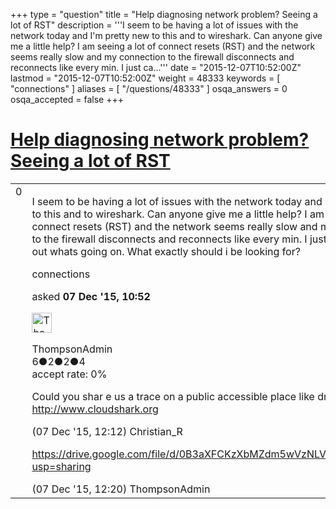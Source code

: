 +++
type = "question"
title = "Help diagnosing network problem? Seeing a lot of RST"
description = '''I seem to be having a lot of issues with the network today and I&#x27;m pretty new to this and to wireshark. Can anyone give me a little help? I am seeing a lot of connect resets (RST) and the network seems really slow and my connection to the firewall disconnects and reconnects like every min. I just ca...'''
date = "2015-12-07T10:52:00Z"
lastmod = "2015-12-07T10:52:00Z"
weight = 48333
keywords = [ "connections" ]
aliases = [ "/questions/48333" ]
osqa_answers = 0
osqa_accepted = false
+++

<div class="headNormal">

# [Help diagnosing network problem? Seeing a lot of RST](/questions/48333/help-diagnosing-network-problem-seeing-a-lot-of-rst)

</div>

<div id="main-body">

<div id="askform">

<table id="question-table" style="width:100%;"><colgroup><col style="width: 50%" /><col style="width: 50%" /></colgroup><tbody><tr class="odd"><td style="width: 30px; vertical-align: top"><div class="vote-buttons"><div id="post-48333-score" class="post-score" title="current number of votes">0</div><div id="favorite-count" class="favorite-count"></div></div></td><td><div id="item-right"><div class="question-body"><p>I seem to be having a lot of issues with the network today and I'm pretty new to this and to wireshark. Can anyone give me a little help? I am seeing a lot of connect resets (RST) and the network seems really slow and my connection to the firewall disconnects and reconnects like every min. I just can't figure out whats going on. What exactly should i be looking for?</p></div><div id="question-tags" class="tags-container tags">connections</div><div id="question-controls" class="post-controls"></div><div class="post-update-info-container"><div class="post-update-info post-update-info-user"><p>asked <strong>07 Dec '15, 10:52</strong></p><img src="https://secure.gravatar.com/avatar/91882b009050e665f425043c1f7f33ad?s=32&amp;d=identicon&amp;r=g" class="gravatar" width="32" height="32" alt="ThompsonAdmin&#39;s gravatar image" /><p>ThompsonAdmin<br />
<span class="score" title="6 reputation points">6</span><span title="2 badges"><span class="badge1">●</span><span class="badgecount">2</span></span><span title="2 badges"><span class="silver">●</span><span class="badgecount">2</span></span><span title="4 badges"><span class="bronze">●</span><span class="badgecount">4</span></span><br />
<span class="accept_rate" title="Rate of the user&#39;s accepted answers">accept rate:</span> <span title="ThompsonAdmin has no accepted answers">0%</span></p></div></div><div id="comments-container-48333" class="comments-container"><span id="48335"></span><div id="comment-48335" class="comment"><div id="post-48335-score" class="comment-score"></div><div class="comment-text"><p>Could you shar e us a trace on a public accessible place like dropbox or <a href="http://www.cloudshark.org">http://www.cloudshark.org</a></p></div><div id="comment-48335-info" class="comment-info"><span class="comment-age">(07 Dec '15, 12:12)</span> Christian_R</div></div><span id="48336"></span><div id="comment-48336" class="comment"><div id="post-48336-score" class="comment-score"></div><div class="comment-text"><p><a href="https://drive.google.com/file/d/0B3aXFCKzXbMZdm5wVzNLVkQ1V0U/view?usp=sharing">https://drive.google.com/file/d/0B3aXFCKzXbMZdm5wVzNLVkQ1V0U/view?usp=sharing</a></p></div><div id="comment-48336-info" class="comment-info"><span class="comment-age">(07 Dec '15, 12:20)</span> ThompsonAdmin</div></div></div><div id="comment-tools-48333" class="comment-tools"></div><div class="clear"></div><div id="comment-48333-form-container" class="comment-form-container"></div><div class="clear"></div></div></td></tr></tbody></table>

</div>

</div>

